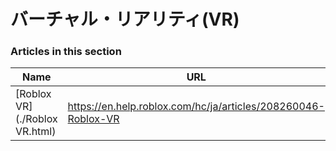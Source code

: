 # バーチャル・リアリティ(VR)  
### Articles in this section
Name|URL
-|-
[Roblox VR](./Roblox VR.html) |https://en.help.roblox.com/hc/ja/articles/208260046-Roblox-VR